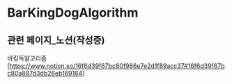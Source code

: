 # BarKingDogAlgorithm

## 관련 페이지_노션(작성중)
바킹독알고리즘[https://www.notion.so/16f6d39f67bc80f986e7e2d1f89acc37#16f6d39f67bc80a887d3db26eb169164]
